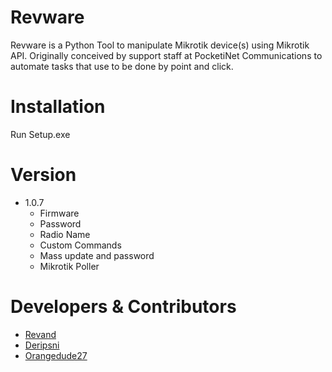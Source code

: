 # Revware

Revware is a Python Tool to manipulate Mikrotik device(s) using Mikrotik API. Originally conceived by support staff at PocketiNet Communications to automate tasks that use to be done by point and click.

# Installation
  Run Setup.exe

# Version
- 1.0.7
  - Firmware
  - Password
  - Radio Name
  - Custom Commands
  - Mass update and password
  - Mikrotik Poller

# Developers & Contributors

* [Revand](https://github.com/revand)
* [Deripsni](https://github.com/deripsni)
* [Orangedude27](https://github.com/orangedude27)
